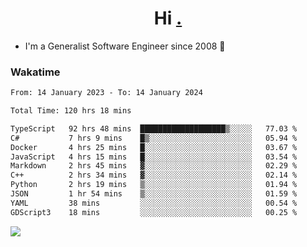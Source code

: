 <h1 align="center">Hi <a href="https://www.hackerrank.com/erasmosaraujo">.</a></h1>
 
- I'm a Generalist Software Engineer  since 2008 🚀
<!--  
<p align="left">
  <a href="https://github.com/erasmosoares/github-readme-stats">
    <img
      align="center"
      src="https://github-readme-stats.vercel.app/api/top-langs/?username=erasmosoares&theme=radical&layout=compact"
    />
  </a>
  <a href="https://github.com/erasmosoares/github-readme-stats">
    [![Harlok's WakaTime stats](https://github-readme-stats.vercel.app/api/wakatime?username=ffflabs)](https://github.com/anuraghazra/github-readme-stats)
  </a>
</p>

<!--
 ### Repo 
 
<p align="left">
 <a href="https://github.com/erasmosoares/github-readme-stats">
    <img
      align="center"
      height="165"
      src="https://github-readme-stats.vercel.app/api/pin?username=erasmosoares&repo=sample-node&title_color=fff&icon_color=f9f9f9&text_color=9f9f9f&bg_color=151515"
    />
  </a>
  <a href="https://github.com/erasmosoares/github-readme-stats">
    <img
      align="center"
      height="165"
      src="https://github-readme-stats.vercel.app/api/pin?username=erasmosoares&repo=sample-node&title_color=fff&icon_color=f9f9f9&text_color=9f9f9f&bg_color=151515"
    />
  </a>
</p>
-->

 ### Wakatime 

<!--START_SECTION:waka-->

```txt
From: 14 January 2023 - To: 14 January 2024

Total Time: 120 hrs 18 mins

TypeScript   92 hrs 48 mins  ███████████████████▒░░░░░   77.03 %
C#           7 hrs 9 mins    █▒░░░░░░░░░░░░░░░░░░░░░░░   05.94 %
Docker       4 hrs 25 mins   █░░░░░░░░░░░░░░░░░░░░░░░░   03.67 %
JavaScript   4 hrs 15 mins   █░░░░░░░░░░░░░░░░░░░░░░░░   03.54 %
Markdown     2 hrs 45 mins   ▓░░░░░░░░░░░░░░░░░░░░░░░░   02.29 %
C++          2 hrs 34 mins   ▓░░░░░░░░░░░░░░░░░░░░░░░░   02.14 %
Python       2 hrs 19 mins   ▒░░░░░░░░░░░░░░░░░░░░░░░░   01.94 %
JSON         1 hr 54 mins    ▒░░░░░░░░░░░░░░░░░░░░░░░░   01.59 %
YAML         38 mins         ░░░░░░░░░░░░░░░░░░░░░░░░░   00.54 %
GDScript3    18 mins         ░░░░░░░░░░░░░░░░░░░░░░░░░   00.25 %
```

<!--END_SECTION:waka-->

![](https://komarev.com/ghpvc/?username=erasmosoares&color=brightgreen)
